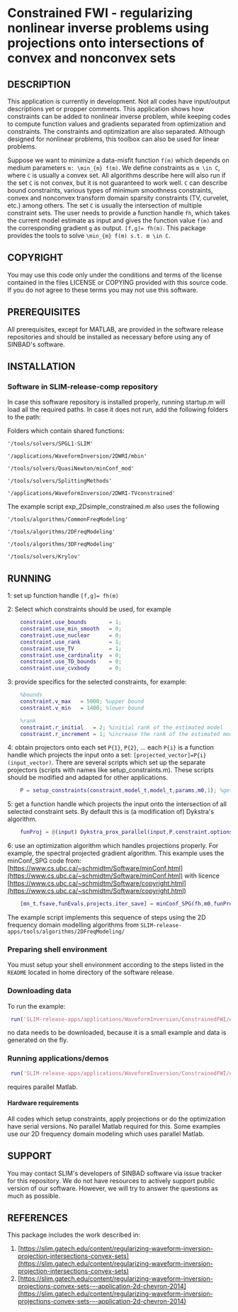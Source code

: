 # Constrained FWI - regularizing nonlinear inverse problems using projections onto intersections of convex and nonconvex sets

##  DESCRIPTION
 This application is currently in development. Not all codes have input/output descriptions yet or propper comments. This application shows how constraints can be added to nonlinear inverse problem, while keeping codes to compute function values and gradients separated from optimization and constraints. The constraints and optimization are also separated. Although designed for nonlinear problems, this toolbox can also be used for linear problems.
 
 Suppose we want to minimize a data-misfit function ``f(m)`` which depends on medium parameters ``m: \min_{m} f(m)``. We define constraints as ``m \in C``, where ``C`` is usually a convex set. All algorithms describe here will also run if the set ``C`` is not convex, but it is not guaranteed to work well. ``C`` can describe bound constraints, various types of minimum smoothness constraints, convex and nonconvex transform domain sparsity constraints (TV, curvelet, etc.) among others. The set ``C`` is usually the intersection of multiple constraint sets. The user needs to provide a function handle `fh`, which takes the current model estimate as input and gives the function value ``f(m)`` and the corresponding gradient ``g`` as output. `[f,g]= fh(m)`. This package provides the tools to solve ``\min_{m} f(m) s.t. m \in C``.
 
##  COPYRIGHT
 You may use this code only under the conditions and terms of the
 license contained in the files LICENSE or COPYING provided with this
 source code. If you do not agree to these terms you may not use this
 software.
 
##  PREREQUISITES
 All prerequisites, except for MATLAB, are provided in the software
 release repositories and should be installed as necessary before using
 any of SINBAD's software.
 
##  INSTALLATION

###  Software in SLIM-release-comp repository
 In case this software repository is installed properly, running startup.m will load all the required paths. In case it does not run, add the following folders to the path:
 
 
 Folders which contain shared functions:

```code 
'/tools/solvers/SPGL1-SLIM'

'/applications/WaveformInversion/2DWRI/mbin'

'/tools/solvers/QuasiNewton/minConf_mod'

'/tools/solvers/SplittingMethods'

'/applications/WaveformInversion/2DWRI-TVconstrained'
```

The example script exp_2Dsimple_constrained.m also uses the following

```code
'/tools/algorithms/CommonFreqModeling'

'/tools/algorithms/2DFreqModeling'

'/tools/algorithms/3DFreqModeling'

'/tools/solvers/Krylov'
```

##  RUNNING
1: set up function handle `[f,g]= fh(m)`

2: Select which constraints should be used, for example

```matlab
	constraint.use_bounds       = 1;
	constraint.use_min_smooth   = 0;
	constraint.use_nuclear      = 0;
	constraint.use_rank         = 1;
	constraint.use_TV           = 1;
	constraint.use_cardinality  = 0; 
	constraint.use_TD_bounds    = 0; 
	constraint.use_cvxbody      = 0;
```

3: provide specifics for the selected constraints, for example:

```matlab
	%bounds
	constraint.v_max   = 5000; %upper bound
	constraint.v_min   = 1400; %lower bound

	%rank
	constraint.r_initial   = 2; %initial rank of the estimated model
	constraint.r_increment = 1; %increase the rank of the estimated model by this number each new frequency batch
```

4: obtain projectors onto each set `P{1}`, `P{2}`, ... each `P{i}` is a function handle which projects the input onto a set: `[projected_vector]=P{i}(input_vector)`. There are several scripts which set up the separate projectors (scripts with names like setup_constraints.m). These scripts should be modified and adapted for other applications.

```matlab
	P = setup_constraints(constraint,model_t,model_t,params,m0,1); %get projectors
```

5: get a function handle which projects the input onto the intersection of all selected constraint sets. By default this is (a modification of) Dykstra's algorithm.

```matlab
	funProj = @(input) Dykstra_prox_parallel(input,P,constraint.options_dyk); % get projector onto the intersection
```

6: use an optimization algorithm which handles projections properly. For example, the spectral projected gradient algorithm.
This example uses the minConf_SPG code from: [https://www.cs.ubc.ca/~schmidtm/Software/minConf.html](https://www.cs.ubc.ca/~schmidtm/Software/minConf.html) with licence [https://www.cs.ubc.ca/~schmidtm/Software/copyright.html](https://www.cs.ubc.ca/~schmidtm/Software/copyright.html)

```matlab
	[mn_t,fsave,funEvals,projects,iter_save] = minConf_SPG(fh,m0,funProj,options);
```

The example script implements this sequence of steps using the 2D frequency domain modelling algorithms from `SLIM-release-apps/tools/algorithms/2DFreqModeling/`

###  Preparing shell environment

 You must setup your shell environment according to the steps listed in
 the `README` located in home directory of the software release.

###  Downloading data

To run the example: 

```matlab
 run('SLIM-release-apps/applications/WaveformInversion/ConstrainedFWI/exp_2Dsimple_constrained.m'), 
``` 

no data needs to be downloaded, because it is a small example and data is generated on the fly.
 
###  Running applications/demos

```matlab
 run('SLIM-release-apps/applications/WaveformInversion/ConstrainedFWI/exp_2Dsimple_constrained.m')
``` 

requires parallel Matlab.

####  Hardware requirements

All codes which setup constraints, apply projections or do the optimization have serial versions. No parallel Matlab required for this. Some examples use our 2D frequency domain modeling which uses parallel Matlab.

##  SUPPORT
 You may contact SLIM's developers of SINBAD software via issue tracker for this repository. We do not have resources to actively support public version of our software. However, we will try to answer the questions as much as possible.
 
##  REFERENCES
This package includes the work described in:

1. [https://slim.gatech.edu/content/regularizing-waveform-inversion-projection-intersections-convex-sets](https://slim.gatech.edu/content/regularizing-waveform-inversion-projection-intersections-convex-sets)
2. [https://slim.gatech.edu/content/regularizing-waveform-inversion-projections-convex-sets-–-application-2d-chevron-2014](https://slim.gatech.edu/content/regularizing-waveform-inversion-projections-convex-sets-–-application-2d-chevron-2014)
